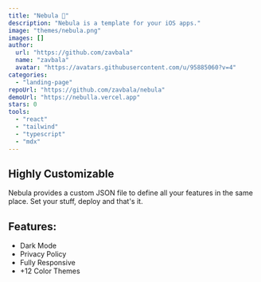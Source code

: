 ```yaml
---
title: "Nebula 🔮"
description: "Nebula is a template for your iOS apps."
image: "themes/nebula.png"
images: []
author:
  url: "https://github.com/zavbala"
  name: "zavbala"
  avatar: "https://avatars.githubusercontent.com/u/95885060?v=4"
categories:
  - "landing-page"
repoUrl: "https://github.com/zavbala/nebula"
demoUrl: "https://nebulla.vercel.app"
stars: 0
tools:
  - "react"
  - "tailwind"
  - "typescript"
  - "mdx"
---
```


<h2>Highly Customizable</h2><p>Nebula provides a custom JSON file to define all your features in the&nbsp;same place. Set your stuff,  deploy and that's it.</p><h2>Features:</h2><ul><li>Dark Mode</li><li>Privacy Policy</li><li>Fully Responsive</li><li>+12 Color Themes</li></ul>
